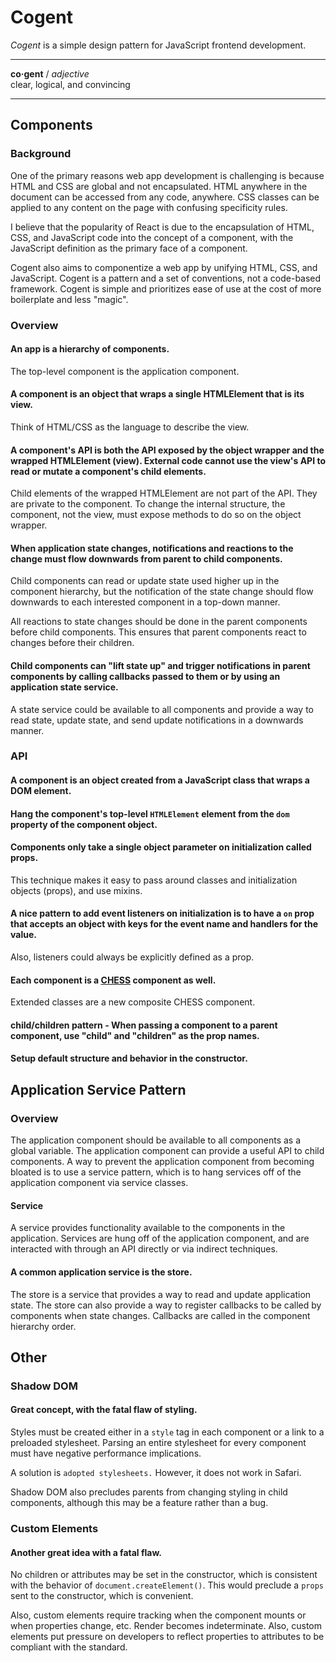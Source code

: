 # Cogent <!-- omit in toc -->

_Cogent_ is a simple design pattern for JavaScript frontend development.

---

**co·gent** / _adjective_<br>
clear, logical, and convincing

---

## Components

### Background

One of the primary reasons web app development is challenging is because HTML and CSS are global and not encapsulated. HTML anywhere in the document can be accessed from any code, anywhere. CSS classes can be applied to any content on the page with confusing specificity rules.

I believe that the popularity of React is due to the encapsulation of HTML, CSS, and JavaScript code into the concept of a component, with the JavaScript definition as the primary face of a component.

Cogent also aims to componentize a web app by unifying HTML, CSS, and JavaScript. Cogent is a pattern and a set of conventions, not a code-based framework. Cogent is simple and prioritizes ease of use at the cost of more boilerplate and less "magic".

### Overview

#### An app is a hierarchy of components.

The top-level component is the application component.

#### A component is an object that wraps a single HTMLElement that is its view.

Think of HTML/CSS as the language to describe the view.

#### A component's API is both the API exposed by the object wrapper and the wrapped HTMLElement (view). External code cannot use the view's API to read or mutate a component's child elements.

Child elements of the wrapped HTMLElement are not part of the API. They are private to the component. To change the internal structure, the component, not the view, must expose methods to do so on the object wrapper.

#### When application state changes, notifications and reactions to the change must flow downwards from parent to child components.

Child components can read or update state used higher up in the component hierarchy, but the notification of the state change should flow downwards to each interested component in a top-down manner.

All reactions to state changes should be done in the parent components before child components. This ensures that parent components react to changes before their children.

#### Child components can "lift state up" and trigger notifications in parent components by calling callbacks passed to them or by using an application state service.

A state service could be available to all components and provide a way to read state, update state, and send update notifications in a downwards manner.

### API

#### A component is an object created from a JavaScript class that wraps a DOM element.

#### Hang the component's top-level `HTMLElement` element from the `dom` property of the component object.

#### Components only take a single object parameter on initialization called props.

This technique makes it easy to pass around classes and initialization objects (props), and use mixins.

#### A nice pattern to add event listeners on initialization is to have a `on` prop that accepts an object with keys for the event name and handlers for the value.

Also, listeners could always be explicitly defined as a prop.

#### Each component is a [CHESS](https://github.com/jake-knerr/chess) component as well.

Extended classes are a new composite CHESS component.

#### child/children pattern - When passing a component to a parent component, use "child" and "children" as the prop names.

#### Setup default structure and behavior in the constructor.

## Application Service Pattern

### Overview

The application component should be available to all components as a global variable. The application component can provide a useful API to child components. A way to prevent the application component from becoming bloated is to use a service pattern, which is to hang services off of the application component via service classes.

#### Service

A service provides functionality available to the components in the application. Services are hung off of the application component, and are interacted with through an API directly or via indirect techniques.

#### A common application service is the store.

The store is a service that provides a way to read and update application state. The store can also provide a way to register callbacks to be called by components when state changes. Callbacks are called in the component hierarchy order.

## Other

### Shadow DOM

#### Great concept, with the fatal flaw of styling.

Styles must be created either in a `style` tag in each component or a link to a preloaded stylesheet. Parsing an entire stylesheet for every component must have negative performance implications.

A solution is `adopted stylesheets.` However, it does not work in Safari.

Shadow DOM also precludes parents from changing styling in child components, although this may be a feature rather than a bug.

### Custom Elements

#### Another great idea with a fatal flaw.

No children or attributes may be set in the constructor, which is consistent with the behavior of `document.createElement()`. This would preclude a `props` sent to the constructor, which is convenient.

Also, custom elements require tracking when the component mounts or when properties change, etc. Render becomes indeterminate. Also, custom elements put pressure on developers to reflect properties to attributes to be compliant with the standard.
